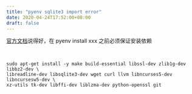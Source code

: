 ```yaml
---
title: "pyenv sqlite3 import error"
date: 2020-04-24T17:52:00+08:00
draft: false
---
```


[官方文档](https://github.com/pyenv/pyenv/wiki/common-build-problems)说得好，在 pyenv install xxx 之前必须保证安装依赖


 




```
sudo apt-get install -y make build-essential libssl-dev zlib1g-dev libbz2-dev \
libreadline-dev libsqlite3-dev wget curl llvm libncurses5-dev libncursesw5-dev \
xz-utils tk-dev libffi-dev liblzma-dev python-openssl git
```


 


